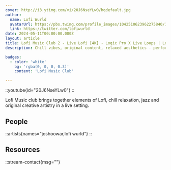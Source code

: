 ```yaml
---
cover: http://i3.ytimg.com/vi/20J6NseYLw0/hqdefault.jpg
author:
  name: Lofi Wurld
  avatarUrl: https://pbs.twimg.com/profile_images/1042510623962275840/1Iw_Mvud_400x400.jpg
  link: https://twitter.com/lofiwurld
date: 2024-05-11T00:00:00.000Z
layout: article
title: Lofi Music Club 2 - Live Lofi [4K] - Logic Pro X Live Loops | Lofi Wurld TV
description: Chill vibes, original content, relaxed aesthetics - performance 2.

badges:
  - color: 'white'
    bg: 'rgba(0, 0, 0, 0.3)'
    content: 'Lofi Music Club'

---
```


::youtube{id="20J6NseYLw0"}
::

Lofi Music club brings together elements of Lofi, chill relaxation, jazz and original creative artistry in a live setting.

## People

::artists{names="joshoowar,lofi wurld"}
::

## Resources

::stream-contact{msg=""}
